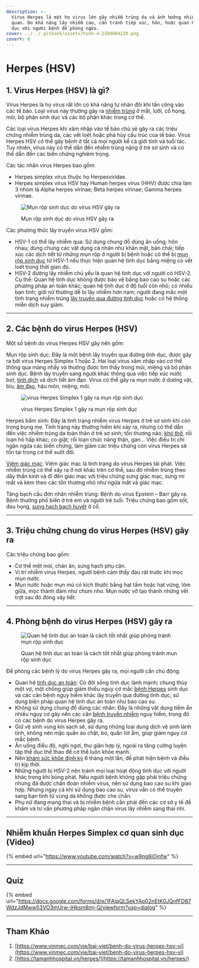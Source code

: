 ```yaml
---
description: >-
  Virus Herpes là một họ virus lớn gây nhiễm trùng da và ảnh hưởng nhiều cơ
  quan. Do khả năng lây nhiễm cao, cần tránh tiếp xúc, hôn, hoặc quan hệ tình
  dục với người bệnh để phòng ngừa.
cover: ../../.gitbook/assets/hinh-4-1504084220.png
coverY: 0
---
```


# Herpes (HSV)

## 1. Virus Herpes (HSV) là gì?

Virus Herpes là họ virus rất lớn có khả năng tự nhân đôi khi tấn công vào các tế bào. Loại virus này thường gây ra [nhiễm trùng](https://www.vinmec.com/vie/bai-viet/nao-la-nhiem-trung-vi) ở mắt, lưỡi, cổ họng, môi, bộ phận sinh dục và các bộ phận khác trong cơ thể.

Các loại virus Herpes khi xâm nhập vào tế bào chủ sẽ gây ra các triệu chứng nhiễm trùng da, các vết loét hoặc phá hủy cấu trúc của tế bào. Virus Herpes HSV có thể gây bệnh ở tất cả mọi người kể cả giới tính và tuổi tác. Tuy nhiên, virus này có thể dẫn đến nhiễm trùng nặng ở trẻ sơ sinh và có thể dẫn đến các biến chứng nghiêm trọng.

Các tác nhân virus Herpes bao gồm:

* Herpes simplex virus thuộc họ Herpesviridae.
* Herpes simplex virus HSV hay Human herpes virus (HHV) được chia làm 3 nhóm là Alpha herpes virinae; Beta herpes virinae; Gamma herpes virinae.

<figure><img src="https://www.vinmec.com/static/uploads/small_20190904_101803_420341_mun_rop_sinh_duc_max_1800x1800_jpg_60de5188c1.jpg" alt="Mụn rộp sinh dục do virus HSV gây ra"><figcaption><p>Mụn rộp sinh dục do virus HSV gây ra</p></figcaption></figure>

Các phương thức lây truyền virus HSV gồm:

* HSV-1 có thể lây nhiễm qua: Sử dụng chung đồ dùng ăn uống; hôn nhau; dùng chung các vật dụng cá nhân như khăn mặt, bàn chải; tiếp xúc các dịch tiết từ những mụn rộp ở người bị bệnh hoặc có thể bị [mụn rộp sinh dục](https://www.vinmec.com/vie/bai-viet/mun-rop-sinh-duc-cho-coi-thuong-vi) từ HSV-1 nếu thực hiện quan hệ tình dục bằng miệng có vết loét trong thời gian đó.
* HSV-2 đường lây nhiễm chủ yếu là quan hệ tình dục với người có HSV-2. Cụ thể: Quan hệ tình dục không được bảo vệ bằng bao cao su hoặc các phương pháp an toàn khác; quan hệ tình dục ở độ tuổi còn nhỏ; có nhiều bạn tình; giới nữ thường dễ bị lây nhiễm hơn nam; người đang mắc một tình trạng nhiễm trùng [lây truyền qua đường tình dục](https://www.vinmec.com/vie/bai-viet/tim-hieu-benh-lay-truyen-qua-duong-tinh-duc-vi) hoặc có hệ thống miễn dịch suy giảm.

***

## 2. Các bệnh do virus Herpes (HSV)

Một số bệnh do virus Herpes HSV gây nên gồm:

Mụn rộp sinh dục: Đây là một bệnh lây truyền qua đường tình dục, được gây ra bởi virus Herpes Simplex 1 hoặc 2. Hai loại virus xâm nhập vào cơ thể thông qua màng nhầy và thường được tìm thấy trong mũi, miệng và bộ phận sinh dục. Bệnh lây truyền sang người khác thông qua việc tiếp xúc nước bọt, [tinh dịch](https://www.vinmec.com/vie/co-the-nguoi/tinh-dich-189) và dịch tiết âm đạo. Virus có thể gây ra mụn nước ở dương vật, bìu, [âm đạo](https://www.vinmec.com/vie/co-the-nguoi/am-dao-87), hậu môn, miệng, môi.

<figure><img src="https://www.vinmec.com/static/uploads/large_20200506_084152_700366_mun_rop_sinh_duc_1_max_1800x1800_jpg_b4833b224c.jpg" alt="virus Herpes Simplex 1 gây ra mụn rộp sinh dục"><figcaption><p>virus Herpes Simplex 1 gây ra mụn rộp sinh dục</p></figcaption></figure>

Herpes bẩm sinh: Đây là tình trạng nhiễm virus Herpes ở trẻ sơ sinh khi còn trong bụng mẹ. Tình trạng này thường hiếm khi xảy ra, nhưng có thể dẫn đến việc nhiễm trùng da toàn thân ở trẻ sơ sinh; tổn thương não; [khó thở](https://www.vinmec.com/vie/bai-viet/cac-nguyen-nhan-gay-kho-tho-vi), rối loạn hô hấp khác; co giật; rối loạn chức năng thận, gan... Việc điều trị chỉ ngăn ngừa các biến chứng, làm giảm các triệu chứng còn virus Herpes sẽ tồn tại trong cơ thể suốt đời.

[Viêm giác mạc](https://www.vinmec.com/vie/bai-viet/viem-giac-mac-nguyen-nhan-trieu-chung-cach-phong-tranh-vi): Viêm giác mạc là tình trạng do virus Herpes tái phát. Việc nhiễm trùng có thể xảy ra ở nơi khác trên cơ thể, sau đó nhiễm trùng theo dây thần kinh và đi đến giác mạc với triệu chứng sưng giác mạc, sưng mí mắt và kèm theo các tổn thương nhỏ như ngứa mắt và giác mạc.

Tăng bạch cầu đơn nhân nhiễm trùng: Bệnh do virus Epstein – Barr gây ra. Bệnh thường phổ biến ở trẻ em và người trẻ tuổi. Triệu chứng bao gồm sốt, đau họng, [sưng hạch bạch huyết](https://www.vinmec.com/vie/bai-viet/vi-sao-ban-bi-sung-hach-bach-huyet-vi) ở cổ.

***

## 3. Triệu chứng chung do virus Herpes (HSV) gây ra

Các triệu chứng bao gồm:

* Cơ thể mệt mỏi, chán ăn, sưng hạch phụ cận.
* Vị trí nhiễm virus Herpes, người bệnh cảm thấy đau rát trước khi mọc mụn nước.
* Mụn nước hoặc mụn mủ có kích thước bằng hạt tấm hoặc hạt vừng, lõm giữa, mọc thành đám như chùm nho. Mụn nước vỡ tạo thành những vết trợt sau đó đóng vảy tiết.

***

## 4. Phòng bệnh do virus Herpes (HSV) gây ra

<figure><img src="https://www.vinmec.com/static/uploads/20200506_084406_003587_rop_sinh_duc_2_max_1800x1800_jpg_26fff5bb41.jpg" alt="Quan hệ tình dục an toàn là cách tốt nhất giúp phòng tránh mụn rộp sinh dục"><figcaption><p>Quan hệ tình dục an toàn là cách tốt nhất giúp phòng tránh mụn rộp sinh dục</p></figcaption></figure>

Để phòng các bệnh lý do virus Herpes gây ra, mọi người cần chủ động:

* Quan hệ [tình dục an toàn](https://www.vinmec.com/vie/bai-viet/the-nao-la-tinh-duc-an-toan-vi): Có đời sống tình dục lành mạnh; chung thủy một vợ, một chồng giúp giảm thiểu nguy cơ mắc [bệnh Herpes](https://vinmecdr.com/huong-dan-chan-doan-va-dieu-tri-benh-herpes/) sinh dục và các căn bệnh nguy hiểm khác lây truyền qua đường tình dục; sử dụng biện pháp quan hệ tình dục an toàn như bao cao su.
* Không sử dụng chung đồ dùng các nhân: Đây là những vật dụng tiềm ẩn nhiều nguy cơ gây nên các căn [bệnh truyền nhiễm](https://www.vinmec.com/vie/bai-viet/danh-muc-cac-benh-truyen-nhiem-thuong-gap-vi) nguy hiểm, trong đó có các bệnh do virus Herpes gây ra.
* Giữ vệ sinh vùng kín sạch sẽ, sử dụng những loại dung dịch vệ sinh lành tính, không nên mặc quần áo chật, bó, quần lót ẩm, giúp giảm nguy cơ mắc bệnh.
* Ăn uống điều độ, nghỉ ngơi, thư giãn hợp lý, ngoài ra tăng cường luyện tập thể dục thể thao để cơ thể luôn khỏe mạnh.
* Nên [khám sức khỏe định kỳ](https://www.vinmec.com/vie/bai-viet/kham-suc-khoe-dinh-ky-gom-nhung-gi-vi) 6 tháng một lần, để phát hiện bệnh và điều trị kịp thời.
* Những người bị HSV-2 nên tránh mọi loại hoạt động tình dục với người khác trong khi bùng phát. Nếu người bệnh không gặp phải triệu chứng nhưng đã được chẩn đoán nhiễm virus, nên sử dụng bao cao su khi giao hợp. Nhưng ngay cả khi sử dụng bao cao su, virus vẫn có thể truyền sang bạn tình từ vùng da không được che chắn.
* Phụ nữ đang mang thai và bị nhiễm bệnh cần phải đến các cơ sở y tế để khám và tư vấn phương pháp ngăn chặn virus lây nhiễm sang thai nhi.

***

## Nhiễm khuẩn Herpes Simplex cơ quan sinh dục (Video)

{% embed url="https://www.youtube.com/watch?v=w9ng8iOjnfw" %}

***

## Quiz

{% embed url="https://docs.google.com/forms/d/e/1FAIpQLSekYAp02nEtK0JQnfFD87WdzJdMww53VO3mUrw-iHksm8mj-Q/viewform?usp=dialog" %}



***

## Tham Khảo&#x20;

1. [https://www.vinmec.com/vie/bai-viet/benh-do-virus-herpes-hsv-vi](https://www.vinmec.com/vie/bai-viet/benh-do-virus-herpes-hsv-vi)
2. [https://tamanhhospital.vn/herpes/](https://tamanhhospital.vn/herpes/)

